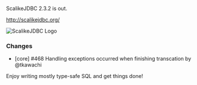ScalikeJDBC 2.3.2 is out.

http://scalikejdbc.org/

![ScalikeJDBC Logo](http://scalikejdbc.org/images/logo.png)

### Changes

 - [core] #468 Handling exceptions occurred when finishing transcation by @tkawachi

Enjoy writing mostly type-safe SQL and get things done!
